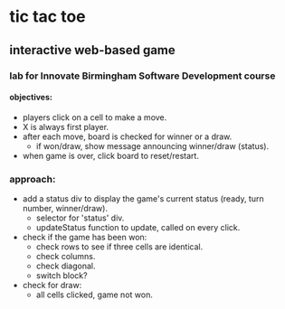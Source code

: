 # tic tac toe
## interactive web-based game
### lab for Innovate Birmingham Software Development course

#### objectives:
* players click on a cell to make a move.
* X is always first player.
* after each move, board is checked for winner or a draw.
    * if won/draw, show message announcing winner/draw (status).
* when game is over, click board to reset/restart.

### approach:
* add a status div to display the game's current status (ready, turn number, winner/draw).
    * selector for 'status' div.
    * updateStatus function to update, called on every click.
* check if the game has been won:
    * check rows to see if three cells are identical.
    * check columns.
    * check diagonal.
    * switch block?
* check for draw:
    * all cells clicked, game not won.